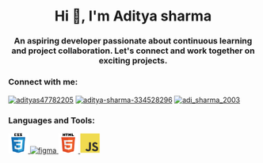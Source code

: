 <h1 align="center">Hi 👋, I'm Aditya sharma</h1>
<h3 align="center">An aspiring developer passionate about continuous learning and project collaboration. Let's connect and work together on exciting projects.</h3>

<h3 align="left">Connect with me:</h3>
<p align="left">
<a href="https://twitter.com/adityas47782205" target="blank"><img align="center" src="https://freelogopng.com/images/all_img/1690643591twitter-x-logo-png.png" alt="adityas47782205" height="40" width="40" /></a>
<a href="https://linkedin.com/in/aditya-sharma-334528296" target="blank"><img align="center" src="https://raw.githubusercontent.com/rahuldkjain/github-profile-readme-generator/master/src/images/icons/Social/linked-in-alt.svg" alt="aditya-sharma-334528296" height="30" width="40" /></a>
<a href="https://instagram.com/adi_sharma_2003" target="blank"><img align="center" src="https://raw.githubusercontent.com/rahuldkjain/github-profile-readme-generator/master/src/images/icons/Social/instagram.svg" alt="adi_sharma_2003" height="30" width="40" /></a>
</p>

<h3 align="left">Languages and Tools:</h3>
<p align="left"> <a href="https://www.w3schools.com/css/" target="_blank" rel="noreferrer"> <img src="https://raw.githubusercontent.com/devicons/devicon/master/icons/css3/css3-original-wordmark.svg" alt="css3" width="40" height="40"/> </a> <a href="https://www.figma.com/" target="_blank" rel="noreferrer"> <img src="https://www.vectorlogo.zone/logos/figma/figma-icon.svg" alt="figma" width="40" height="40"/> </a> <a href="https://www.w3.org/html/" target="_blank" rel="noreferrer"> <img src="https://raw.githubusercontent.com/devicons/devicon/master/icons/html5/html5-original-wordmark.svg" alt="html5" width="40" height="40"/> </a> <a href="https://developer.mozilla.org/en-US/docs/Web/JavaScript" target="_blank" rel="noreferrer"> <img src="https://raw.githubusercontent.com/devicons/devicon/master/icons/javascript/javascript-original.svg" alt="javascript" width="40" height="40"/> </a> </p>
